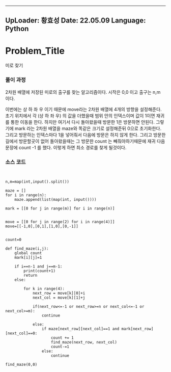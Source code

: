 
---
UpLoader: 황효성
Date: 22.05.09
Language: Python
---

# Problem_Title

미로 찾기
  

### 풀이 과정  

2차원 배열에 저장된 미로의 출구를 찾는 알고리즘이다.
시작은 0,0 이고 출구는 n,m 이다.

이번에는 상 하 좌 우 이기 때문에 move라는 2차원 배열에 4개의 방향을 설정해준다.
초기 위치에서 각 (상 하 좌 우) 의 값을 더했을때 범위 안의 인덱스이며 값이 1이면 재귀를 통한 이동을 한다.
하지만 여기서 다시 돌아왔을때 방문한 1은 방문하면 안된다.
그렇기에 mark 라는 2차원 배열을 maze와 똑같은 크기로 설정해준뒤 0으로 초기화한다.
그리고 방문하는 인덱스마다 1을 넣어줘서 다음에 방문은 하지 않게 한다.
그리고 방문한 길에서 방문할곳이 없어 돌아왔을때는 그 방문한 count 는 빼줘야하기때문에 재귀 다음 문장에 count -1 를 했다.
이렇게 하면 최소 경로를 찾게 될것이다.


### 소스 코드

```


n,m=map(int,input().split())

maze = []
for i in range(n):
    maze.append(list(map(int, input())))

mark = [[0 for j in range(m)] for i in range(n)]
    

move = [[0 for j in range(2) for i in range(4)]]
move=[[-1,0],[0,1],[1,0],[0,-1]]


count=0

def find_maze(i,j):
    global count
    mark[i][j]=1
    
    if i==n-1 and j==m-1:
        print(count+1)
        return
    else:
        
        for k in range(4):
            next_row = move[k][0]+i
            next_col = move[k][1]+j
            
            if(next_row<=-1 or next_row>=n or next_col<=-1 or next_col>=m):
                continue
                
            else:
                if maze[next_row][next_col]==1 and mark[next_row][next_col]==0:
                    count += 1
                    find_maze(next_row, next_col)
                    count-=1
                else:
                    continue

find_maze(0,0)
            
            
    



```
